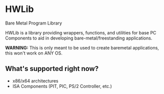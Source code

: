 # HWLib
Bare Metal Program Library

<!-- This doesn't change, no matter what. -->
HWLib is a library providing wrappers, functions, and utilities for base PC Components to aid in developing bare-metal/freestanding applications.


**WARNING:** This is only meant to be used to create baremetal applications, this won't work on ANY OS.

## What's supported right now?
* x86/x64 architectures
* ISA Components (PIT, PIC, PS/2 Controller, etc.)

